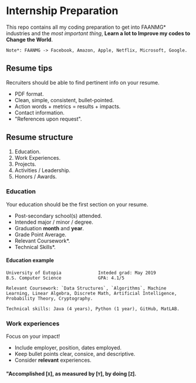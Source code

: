 # Internship Preparation

This repo contains all my coding preparation to get into FAANMG* industries and the *most important
thing*, **Learn a lot to Improve my codes to Change the World**.

    Note*: FAANMG -> Facebook, Amazon, Apple, Netflix, Microsoft, Google.

## Resume tips

Recruiters should be able to find pertinent info on your resume.

- PDF format.
- Clean, simple, consistent, bullet-pointed.
- Action words + metrics = results + impacts.
- Contact information.
- "References upon request".

## Resume structure

1. Education.
2. Work Experiences.
3. Projects.
4. Activities / Leadership.
5. Honors / Awards.


### Education

Your education should be the first section on your resume.

- Post-secondary school(s) attended.
- Intended major / minor / degree.
- Graduation **month** and **year**.
- Grade Point Average.
- Relevant Coursework*.
- Technical Skills*.

#### Education example

    University of Eutopia              Inteded grad: May 2019
    B.S. Computer Science              GPA: 4.1/5

    Relevant Coursework: `Data Structures`, `Algorithms`, Machine Learning, Linear Algebra, Discrete Math, Artificial Intelligence, Probability Theory, Cryptography.

    Technical skills: Java (4 years), Python (1 year), GitHub, MatLAB.


### Work experiences

Focus on your impact!

- Include employer, position, dates employed.
- Keep bullet points clear, consice, and descriptive.
- Consider **relevant** experiences.

#### "Accomplished [`X`], as measured by [`Y`], by doing [`Z`].